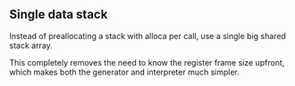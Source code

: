 ## Single data stack

Instead of preallocating a stack with alloca per call, use a single big shared stack array.

This completely removes the need to know the register frame size upfront, which makes both the generator and
interpreter much simpler.
